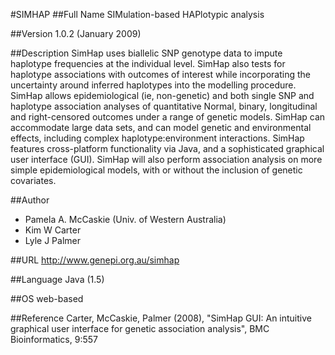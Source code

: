 #SIMHAP
##Full Name
SIMulation-based HAPlotypic analysis

##Version
1.0.2 (January 2009)

##Description
SimHap uses biallelic SNP genotype data to impute haplotype frequencies at the individual level. SimHap also tests for haplotype associations with outcomes of interest while incorporating the uncertainty around inferred haplotypes into the modelling procedure. SimHap allows epidemiological (ie, non-genetic) and both single SNP and haplotype association analyses of quantitative Normal, binary, longitudinal and right-censored outcomes under a range of genetic models. SimHap can accommodate large data sets, and can model genetic and environmental effects, including complex haplotype:environment interactions. SimHap features cross-platform functionality via Java, and a sophisticated graphical user interface (GUI). SimHap will also perform association analysis on more simple epidemiological models, with or without the inclusion of genetic covariates.

##Author
* Pamela A. McCaskie (Univ. of Western Australia)
* Kim W Carter
* Lyle J Palmer

##URL
http://www.genepi.org.au/simhap

##Language
Java (1.5)

##OS
web-based

##Reference
Carter, McCaskie, Palmer (2008), "SimHap GUI: An intuitive graphical user interface for genetic association analysis", BMC Bioinformatics, 9:557

